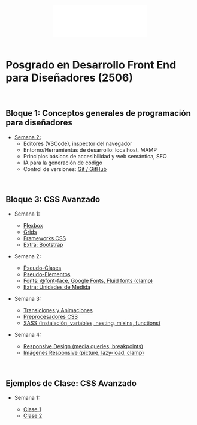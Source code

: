 <div align="center">
    <img width="50%" src="./Clase-Intro/img/LOGO-SHIFTA-BY-ELISAVA_invertido.png">
</div>
<br>

# Posgrado en Desarrollo Front End para Diseñadores (2506)

<br>

## Bloque 1: Conceptos generales de programación para diseñadores

- [Semana 2:](./Clase-Intro/resumen-clase.md)
  - Editores (VSCode), inspector del navegador
  - Entorno/Herramientas de desarrollo: localhost, MAMP
  - Principios básicos de accesibilidad y web semántica, SEO
  - IA para la generación de código
  - Control de versiones: [Git / GitHub](./Clase-Intro/git-github.md)

<br>

## Bloque 3: CSS Avanzado

- Semana 1:

  - [Flexbox](./Clase-1/flexbox.md)
  - [Grids](./Clase-1/grids.md)
  - [Frameworks CSS](./Clase-1/frameworks.md)
  - [Extra: Bootstrap](./Clase-1/bootstrap.md)

- Semana 2:

  - [Pseudo-Clases](./Clase-2/pseudoclases.md)
  - [Pseudo-Elementos](./Clase-2/pseudoelementos.md)
  - [Fonts: @font-face, Google Fonts, Fluid fonts (clamp)](./Clase-2/fonts.md)
  - [Extra: Unidades de Medida](./Clase-2/unidades.md)

- Semana 3:

  - [Transiciones y Animaciones](./Clase-3/resumen-clase.md)
  - [Preprocesadores CSS](./Clase-3/resumen-clase.md)
  - [SASS (instalación, variables, nesting, mixins, functions)](./Clase-3/resumen-clase.md)

- Semana 4:

  - [Responsive Design (media queries, breakpoints)](./Clase-4/resumen-clase.md)
  - [Imágenes Responsive (picture, lazy-load, clamp)](./Clase-4/resumen-clase.md)

<br>

## Ejemplos de Clase: CSS Avanzado

- Semana 1:

  - [Clase 1](./Ejemplos-de-Clase/Semana-1-Clase-1/)
  - [Clase 2](./Ejemplos-de-Clase/Semana-1-Clase-2/)
